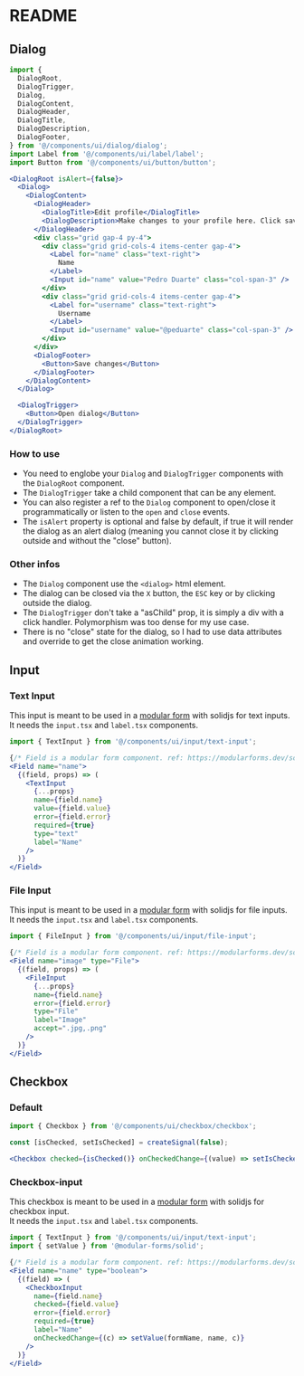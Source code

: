 # README

## Dialog

```jsx
import {
  DialogRoot,
  DialogTrigger,
  Dialog,
  DialogContent,
  DialogHeader,
  DialogTitle,
  DialogDescription,
  DialogFooter,
} from '@/components/ui/dialog/dialog';
import Label from '@/components/ui/label/label';
import Button from '@/components/ui/button/button';

<DialogRoot isAlert={false}>
  <Dialog>
    <DialogContent>
      <DialogHeader>
        <DialogTitle>Edit profile</DialogTitle>
        <DialogDescription>Make changes to your profile here. Click save when you're done.</DialogDescription>
      </DialogHeader>
      <div class="grid gap-4 py-4">
        <div class="grid grid-cols-4 items-center gap-4">
          <Label for="name" class="text-right">
            Name
          </Label>
          <Input id="name" value="Pedro Duarte" class="col-span-3" />
        </div>
        <div class="grid grid-cols-4 items-center gap-4">
          <Label for="username" class="text-right">
            Username
          </Label>
          <Input id="username" value="@peduarte" class="col-span-3" />
        </div>
      </div>
      <DialogFooter>
        <Button>Save changes</Button>
      </DialogFooter>
    </DialogContent>
  </Dialog>

  <DialogTrigger>
    <Button>Open dialog</Button>
  </DialogTrigger>
</DialogRoot>
```

### How to use

- You need to englobe your `Dialog` and `DialogTrigger` components with the `DialogRoot` component.
- The `DialogTrigger` take a child component that can be any element.
- You can also register a ref to the `Dialog` component to open/close it programmatically or listen to the `open` and `close` events.
- The `isAlert` property is optional and false by default, if true it will render the dialog as an alert dialog (meaning you cannot close it by clicking outside and without the "close" button).

### Other infos

- The `Dialog` component use the `<dialog>` html element.
- The dialog can be closed via the `X` button, the `ESC` key or by clicking outside the dialog.
- The `DialogTrigger` don't take a "asChild" prop, it is simply a div with a click handler. Polymorphism was too dense for my use case.
- There is no "close" state for the dialog, so I had to use data attributes and override to get the close animation working.

## Input

### Text Input

This input is meant to be used in a [modular form](https://modularforms.dev/) with solidjs for text inputs.  
It needs the `input.tsx` and `label.tsx` components.

```jsx
import { TextInput } from '@/components/ui/input/text-input';

{/* Field is a modular form component. ref: https://modularforms.dev/solid/guides/add-fields-to-form */}
<Field name="name">
  {(field, props) => (
    <TextInput
      {...props}
      name={field.name}
      value={field.value}
      error={field.error}
      required={true}
      type="text"
      label="Name"
    />
  )}
</Field>
```

### File Input

This input is meant to be used in a [modular form](https://modularforms.dev/) with solidjs for file inputs.  
It needs the `input.tsx` and `label.tsx` components.

```jsx
import { FileInput } from '@/components/ui/input/file-input';

{/* Field is a modular form component. ref: https://modularforms.dev/solid/guides/add-fields-to-form */}
<Field name="image" type="File">
  {(field, props) => (
    <FileInput
      {...props}
      name={field.name}
      error={field.error}
      type="File"
      label="Image"
      accept=".jpg,.png"
    />
  )}
</Field>
```

## Checkbox

### Default

```jsx
import { Checkbox } from '@/components/ui/checkbox/checkbox';

const [isChecked, setIsChecked] = createSignal(false);

<Checkbox checked={isChecked()} onCheckedChange={(value) => setIsChecked(value)} />
```

### Checkbox-input

This checkbox is meant to be used in a [modular form](https://modularforms.dev/) with solidjs for checkbox input.  
It needs the `input.tsx` and `label.tsx` components.

```jsx
import { TextInput } from '@/components/ui/input/text-input';
import { setValue } from '@modular-forms/solid';

{/* Field is a modular form component. ref: https://modularforms.dev/solid/guides/add-fields-to-form */}
<Field name="name" type="boolean">
  {(field) => (
    <CheckboxInput
      name={field.name}
      checked={field.value}
      error={field.error}
      required={true}
      label="Name"
      onCheckedChange={(c) => setValue(formName, name, c)}
    />
  )}
</Field>
```

